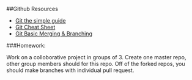 ##Github Resources

* [Git the simple guide](http://rogerdudler.github.io/git-guide/)
*  [Git Cheat Sheet](https://training.github.com/kit/downloads/github-git-cheat-sheet.pdf)
*  [Git Basic Merging & Branching](https://git-scm.com/book/en/v2/Git-Branching-Basic-Branching-and-Merging)

###Homework:

Work on a colloborative project in groups of 3. Create one master repo, other group members should for this repo. Off of the forked repos, you should make branches with individual pull request. 